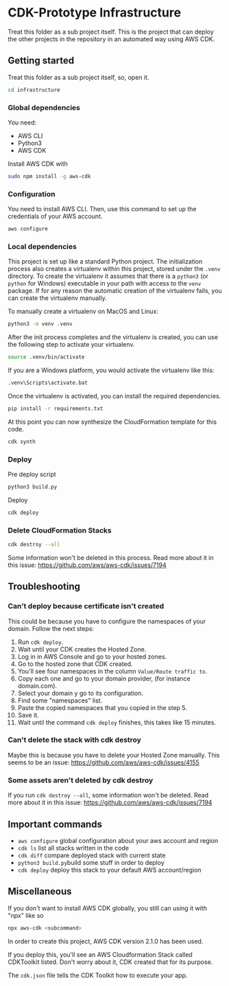 # CDK-Prototype Infrastructure

Treat this folder as a sub project itself. This is the project that can deploy the other projects in the repository in an automated way using AWS CDK.
## Getting started

Treat this folder as a sub project itself, so, open it.
```bash
cd infrastructure
```
### Global dependencies

You need:
* AWS CLI
* Python3
* AWS CDK

Install AWS CDK with
```bash
sudo npm install -g aws-cdk
```

### Configuration

You need to install AWS CLI. Then, use this command to set up the credentials of your AWS account.
```bash
aws configure
```

### Local dependencies

This project is set up like a standard Python project. The initialization
process also creates a virtualenv within this project, stored under the `.venv`
directory.  To create the virtualenv it assumes that there is a `python3`
(or `python` for Windows) executable in your path with access to the `venv`
package. If for any reason the automatic creation of the virtualenv fails,
you can create the virtualenv manually.

To manually create a virtualenv on MacOS and Linux:

```bash
python3 -m venv .venv
```

After the init process completes and the virtualenv is created, you can use the following
step to activate your virtualenv.

```bash
source .venv/bin/activate
```

If you are a Windows platform, you would activate the virtualenv like this:

```bash
.venv\Scripts\activate.bat
```

Once the virtualenv is activated, you can install the required dependencies.

```bash
pip install -r requirements.txt
```

At this point you can now synthesize the CloudFormation template for this code.

```bash
cdk synth
```

### Deploy

Pre deploy script
```bash
python3 build.py
```

Deploy
```bash
cdk deploy
```

### Delete CloudFormation Stacks

```bash
cdk destroy --all
```

Some information won't be deleted in this process.
Read more about it in this issue: https://github.com/aws/aws-cdk/issues/7194

## Troubleshooting

### Can't deploy because certificate isn't created

This could be because you have to configure the namespaces of your domain.
Follow the next steps:
1. Run `cdk deploy`.
2. Wait until your CDK creates the Hosted Zone.
3. Log in in AWS Console and go to your hosted zones.
4. Go to the hosted zone that CDK created.
5. You'll see four namespaces in the column `Value/Route traffic to`.
6. Copy each one and go to your domain provider, (for instance domain.com).
7. Select your domain y go to its configuration.
8. Find some "namespaces" list.
9. Paste the copied namespaces that you copied in the step 5.
10. Save it.
11. Wait until the command `cdk deploy` finishes, this takes like 15 minutes.

### Can't delete the stack with cdk destroy

Maybe this is because you have to delete your Hosted Zone manually. 
This seems to be an issue: https://github.com/aws/aws-cdk/issues/4155

### Some assets aren't deleted by cdk destroy

If you run `cdk destroy --all`, some information won't be deleted.
Read more about it in this issue: https://github.com/aws/aws-cdk/issues/7194

## Important commands

* `aws configure`   global configuration about your aws account and region
* `cdk ls`          list all stacks written in the code
* `cdk diff`        compare deployed stack with current state
* `python3 build.py`build some stuff in order to deploy
* `cdk deploy`      deploy this stack to your default AWS account/region
## Miscellaneous

If you don't want to install AWS CDK globally, you still can using it with "npx" like so
```bash
npx aws-cdk <subcommand>
```

In order to create this project, AWS CDK version 2.1.0 has been used.

If you deploy this, you'll see an AWS Cloudformation Stack called CDKToolkit listed. Don't worry about it, CDK created that for its purpose.

The `cdk.json` file tells the CDK Toolkit how to execute your app.
